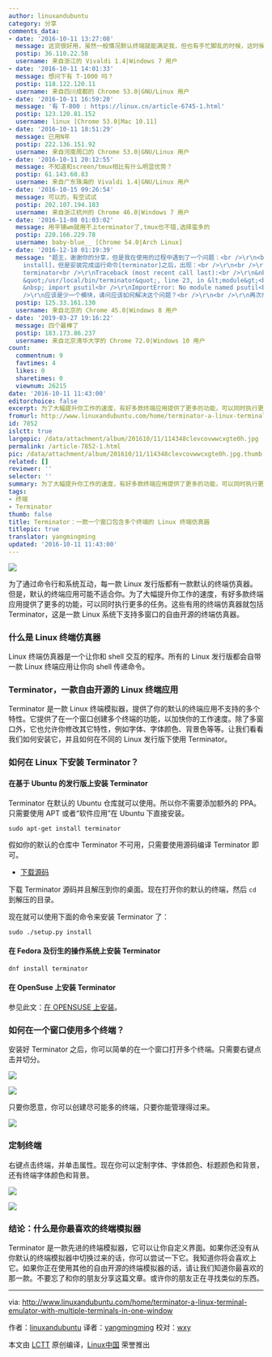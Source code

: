 ```yaml
---
author: linuxandubuntu
category: 分享
comments_data:
- date: '2016-10-11 13:27:08'
  message: 这货很好用，虽然一般情况默认终端就能满足我，但也有手忙脚乱的时候，这时候Terminator就上场了，不过最多我只会分成四个窗口~
  postip: 36.110.22.58
  username: 来自浙江的 Vivaldi 1.4|Windows 7 用户
- date: '2016-10-11 14:01:33'
  message: 想问下有 T-1000 吗？
  postip: 118.122.120.11
  username: 来自四川成都的 Chrome 53.0|GNU/Linux 用户
- date: '2016-10-11 16:59:20'
  message: '有 T-800 : https://linux.cn/article-6745-1.html'
  postip: 123.120.81.152
  username: linux [Chrome 53.0|Mac 10.11]
- date: '2016-10-11 18:51:29'
  message: 已用N年
  postip: 222.136.151.92
  username: 来自河南周口的 Chrome 53.0|GNU/Linux 用户
- date: '2016-10-11 20:12:55'
  message: 不知道和screen/tmux相比有什么明显优势？
  postip: 61.143.60.83
  username: 来自广东珠海的 Vivaldi 1.4|GNU/Linux 用户
- date: '2016-10-15 09:26:54'
  message: 可以的，有空试试
  postip: 202.107.194.183
  username: 来自浙江杭州的 Chrome 46.0|Windows 7 用户
- date: '2016-11-08 01:03:02'
  message: 用平铺wm就用不上terminator了,tmux也不错,选择蛮多的
  postip: 220.166.229.78
  username: baby-blue__ [Chrome 54.0|Arch Linux]
- date: '2016-12-18 01:19:39'
  message: "题主，谢谢你的分享，但是我在使用的过程中遇到了一个问题：<br />\r\n<br />\r\n我是下载的源码，然后运行[./setup.py
    install]，但是安装完成运行命令[terminator]之后，出现：<br />\r\n<br />\r\nlinux@ubuntu64-vm:/mnt/hgfs/vmshare/terminator-1.90$
    terminator<br />\r\nTraceback (most recent call last):<br />\r\n&nbsp;&nbsp;File
    &quot;/usr/local/bin/terminator&quot;, line 23, in &lt;module&gt;<br />\r\n&nbsp;
    &nbsp; import psutil<br />\r\nImportError: No module named psutil<br />\r\n<br
    />\r\n应该是少一个模块，请问应该如何解决这个问题？<br />\r\n<br />\r\n再次感谢！"
  postip: 125.33.161.130
  username: 来自北京的 Chrome 45.0|Windows 8 用户
- date: '2019-03-27 19:16:22'
  message: 四个最棒了
  postip: 183.173.86.237
  username: 来自北京清华大学的 Chrome 72.0|Windows 10 用户
count:
  commentnum: 9
  favtimes: 4
  likes: 0
  sharetimes: 0
  viewnum: 26215
date: '2016-10-11 11:43:00'
editorchoice: false
excerpt: 为了大幅提升你工作的速度，有好多款终端应用提供了更多的功能，可以同时执行更多的任务。这些有用的终端仿真器就包括 Terminator
fromurl: http://www.linuxandubuntu.com/home/terminator-a-linux-terminal-emulator-with-multiple-terminals-in-one-window
id: 7852
islctt: true
largepic: /data/attachment/album/201610/11/114348clevcovwwcxgte0h.jpg
permalink: /article-7852-1.html
pic: /data/attachment/album/201610/11/114348clevcovwwcxgte0h.jpg.thumb.jpg
related: []
reviewer: ''
selector: ''
summary: 为了大幅提升你工作的速度，有好多款终端应用提供了更多的功能，可以同时执行更多的任务。这些有用的终端仿真器就包括 Terminator
tags:
- 终端
- Terminator
thumb: false
title: Terminator：一款一个窗口包含多个终端的 Linux 终端仿真器
titlepic: true
translator: yangmingming
updated: '2016-10-11 11:43:00'
---
```


![](/data/attachment/album/201610/11/114348clevcovwwcxgte0h.jpg)


为了通过命令行和系统互动，每一款 Linux 发行版都有一款默认的终端仿真器。但是，默认的终端应用可能不适合你。为了大幅提升你工作的速度，有好多款终端应用提供了更多的功能，可以同时执行更多的任务。这些有用的终端仿真器就包括 Terminator，这是一款 Linux 系统下支持多窗口的自由开源的终端仿真器。


### 什么是 Linux 终端仿真器


Linux 终端仿真器是一个让你和 shell 交互的程序。所有的 Linux 发行版都会自带一款 Linux 终端应用让你向 shell 传递命令。


### Terminator，一款自由开源的 Linux 终端应用


Terminator 是一款 Linux 终端模拟器，提供了你的默认的终端应用不支持的多个特性。它提供了在一个窗口创建多个终端的功能，以加快你的工作速度。除了多窗口外，它也允许你修改其它特性，例如字体、字体颜色、背景色等等。让我们看看我们如何安装它，并且如何在不同的 Linux 发行版下使用 Terminator。


### 如何在 Linux 下安装 Terminator？


#### 在基于 Ubuntu 的发行版上安装 Terminator


Terminator 在默认的 Ubuntu 仓库就可以使用。所以你不需要添加额外的 PPA。只需要使用 APT 或者“软件应用”在 Ubuntu 下直接安装。



```
sudo apt-get install terminator

```

假如你的默认的仓库中 Terminator 不可用，只需要使用源码编译 Terminator 即可。


* [下载源码](https://launchpad.net/terminator/+download)


下载 Terminator 源码并且解压到你的桌面。现在打开你的默认的终端，然后 `cd` 到解压的目录。


现在就可以使用下面的命令来安装 Terminator 了：



```
sudo ./setup.py install

```

#### 在 Fedora 及衍生的操作系统上安装 Terminator



```
dnf install terminator

```

#### 在 OpenSuse 上安装 Terminator


参见此文：[在 OPENSUSE 上安装](http://software.opensuse.org/download.html?project=home%3AKorbi123&package=terminator)。


### 如何在一个窗口使用多个终端？


安装好 Terminator 之后，你可以简单的在一个窗口打开多个终端。只需要右键点击并切分。


![](/data/attachment/album/201610/11/114334blapfyo3p2zl8mop.jpg)


 


![](/data/attachment/album/201610/11/114335bq971vlq9sqvzo16.jpg)


只要你愿意，你可以创建尽可能多的终端，只要你能管理得过来。


![](/data/attachment/album/201610/11/114335w5rsrngkkvpb83gz.jpg)


### 定制终端


右键点击终端，并单击属性。现在你可以定制字体、字体颜色、标题颜色和背景，还有终端字体颜色和背景。


![](/data/attachment/album/201610/11/114336rj4hgiihcg1cjc41.jpg)


 


![](/data/attachment/album/201610/11/114336lmlldsnycyl6tm4l.jpg)


### 结论：什么是你最喜欢的终端模拟器


Terminator 是一款先进的终端模拟器，它可以让你自定义界面。如果你还没有从你默认的终端模拟器中切换过来的话，你可以尝试一下它。我知道你将会喜欢上它。如果你正在使用其他的自由开源的终端模拟器的话，请让我们知道你最喜欢的那一款。不要忘了和你的朋友分享这篇文章。或许你的朋友正在寻找类似的东西。




---


via: <http://www.linuxandubuntu.com/home/terminator-a-linux-terminal-emulator-with-multiple-terminals-in-one-window>


作者：[linuxandubuntu](http://www.linuxandubuntu.com/home/terminator-a-linux-terminal-emulator-with-multiple-terminals-in-one-window) 译者：[yangmingming](https://github.com/yangmingming) 校对：[wxy](https://github.com/wxy)


本文由 [LCTT](https://github.com/LCTT/TranslateProject) 原创编译，[Linux中国](https://linux.cn/) 荣誉推出